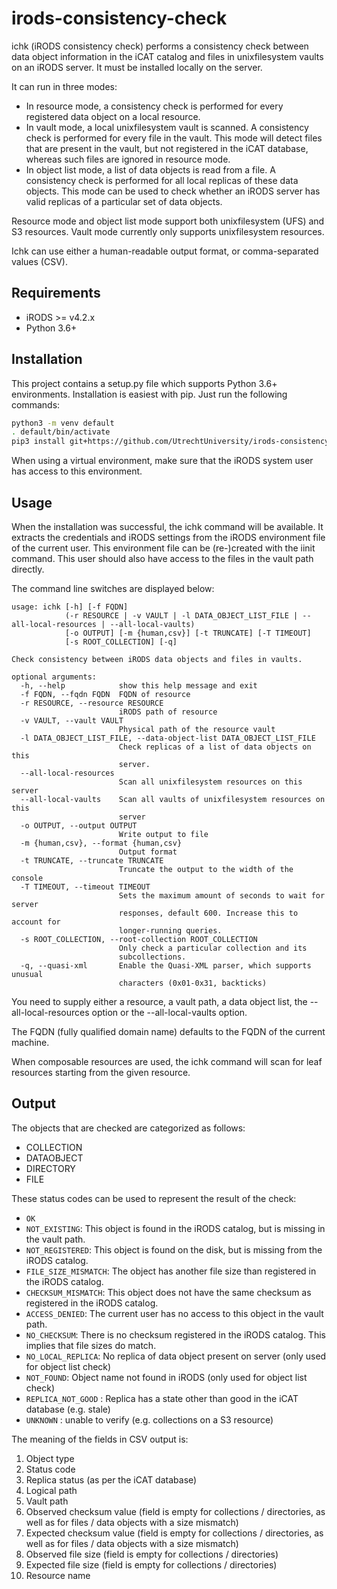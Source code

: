 # irods-consistency-check
ichk (iRODS consistency check) performs a consistency check between data object information in
the iCAT catalog and files in unixfilesystem vaults on an iRODS server. It must be installed locally on the
server.

It can run in three modes:
- In resource mode, a consistency check is performed for every registered data object on a local resource.
- In vault mode, a local unixfilesystem vault is scanned. A consistency check is performed for every file in the vault.
  This mode will detect files that are present in the vault, but not registered in the iCAT database, whereas such files
  are ignored in resource mode.
- In object list mode, a list of data objects is read from a file. A consistency check is performed for all local
  replicas of these data objects. This mode can be used to check whether an iRODS server has valid replicas
  of a particular set of data objects.

Resource mode and object list mode support both unixfilesystem (UFS) and S3 resources. Vault mode currently only supports
unixfilesystem resources.

Ichk can use either a human-readable output format, or comma-separated values (CSV).

## Requirements
- iRODS >= v4.2.x
- Python 3.6+

## Installation
This project contains a setup.py file which supports Python 3.6+ environments.
Installation is easiest with pip. Just run the following commands:

```bash
python3 -m venv default
. default/bin/activate
pip3 install git+https://github.com/UtrechtUniversity/irods-consistency-check.git@v2.1.0
```

When using a virtual environment, make sure that the iRODS system user has access to this environment.

## Usage
When the installation was successful, the ichk command will be available.
It extracts the credentials and iRODS settings from the iRODS environment file of the current user.
This environment file can be (re-)created with the iinit command.
This user should also have access to the files in the vault path directly.

The command line switches are displayed below:

```
usage: ichk [-h] [-f FQDN]
            (-r RESOURCE | -v VAULT | -l DATA_OBJECT_LIST_FILE | --all-local-resources | --all-local-vaults)
            [-o OUTPUT] [-m {human,csv}] [-t TRUNCATE] [-T TIMEOUT]
            [-s ROOT_COLLECTION] [-q]

Check consistency between iRODS data objects and files in vaults.

optional arguments:
  -h, --help            show this help message and exit
  -f FQDN, --fqdn FQDN  FQDN of resource
  -r RESOURCE, --resource RESOURCE
                        iRODS path of resource
  -v VAULT, --vault VAULT
                        Physical path of the resource vault
  -l DATA_OBJECT_LIST_FILE, --data-object-list DATA_OBJECT_LIST_FILE
                        Check replicas of a list of data objects on this
                        server.
  --all-local-resources
                        Scan all unixfilesystem resources on this server
  --all-local-vaults    Scan all vaults of unixfilesystem resources on this
                        server
  -o OUTPUT, --output OUTPUT
                        Write output to file
  -m {human,csv}, --format {human,csv}
                        Output format
  -t TRUNCATE, --truncate TRUNCATE
                        Truncate the output to the width of the console
  -T TIMEOUT, --timeout TIMEOUT
                        Sets the maximum amount of seconds to wait for server
                        responses, default 600. Increase this to account for
                        longer-running queries.
  -s ROOT_COLLECTION, --root-collection ROOT_COLLECTION
                        Only check a particular collection and its
                        subcollections.
  -q, --quasi-xml       Enable the Quasi-XML parser, which supports unusual
                        characters (0x01-0x31, backticks)
```

You need to supply either a resource, a vault path, a data object list, the --all-local-resources option
or the --all-local-vaults option.

The FQDN (fully qualified domain name) defaults to the FQDN of the current machine.

When composable resources are used, the ichk command will scan for leaf resources starting from the given resource.

## Output

The objects that are checked are categorized as follows:
* COLLECTION
* DATAOBJECT
* DIRECTORY
* FILE

These status codes can be used to represent the result of the check:
* `OK`
* `NOT_EXISTING`:  This object is found in the iRODS catalog, but is missing in the vault path.
* `NOT_REGISTERED`:  This object is found on the disk, but is missing from the iRODS catalog.
* `FILE_SIZE_MISMATCH`:  The object has another file size than registered in the iRODS catalog.
* `CHECKSUM_MISMATCH`:  This object does not have the same checksum as registered in the iRODS catalog.
* `ACCESS_DENIED`:  The current user has no access to this object in the vault path.
* `NO_CHECKSUM`:  There is no checksum registered in the iRODS catalog. This implies that file sizes do match.
* `NO_LOCAL_REPLICA`: No replica of data object present on server (only used for object list check)
* `NOT_FOUND`: Object name not found in iRODS (only used for object list check)
* `REPLICA_NOT_GOOD` : Replica has a state other than good in the iCAT database (e.g. stale)
* `UNKNOWN` : unable to verify (e.g. collections on a S3 resource)


The meaning of the fields in CSV output is:
1. Object type
2. Status code
3. Replica status (as per the iCAT database)
3. Logical path
4. Vault path
5. Observed checksum value (field is empty for collections / directories, as well as for files / data objects with a size mismatch)
6. Expected checksum value (field is empty for collections / directories, as well as for files / data objects with a size mismatch)
7. Observed file size (field is empty for collections / directories)
8. Expected file size (field is empty for collections / directories)
9. Resource name
